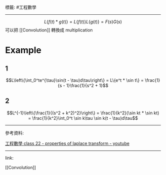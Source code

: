 標籤: #工程數學 

---

$$L\{f(t) * g(t)\} = L\{f(t)\}L\{g(t)\} = F(s)G(s)$$
可以把 [[Convolution]] 轉換成 multiplication

# Example

## 1

$$L\left\{\int_0^te^{\tau}\sin(t - \tau)d\tau\right\} = L\{e^t * \sin t\} = \frac{1}{s - 1}\frac{1}{s^2 + 1}$$

## 2

$$L^{-1}\left\{\frac{1}{(s^2 + k^2)^2}\right\} = \frac{1}{k^2}(\sin kt * \sin kt) = \frac{1}{k^2}\int_0^t \sin k\tau \sin k(t - \tau)d\tau$$

---

參考資料:

[工程數學 class 22 - properties of laplace transform - youtube](https://youtu.be/46CiHQ3EYeY)

---

link:

[[Convolution]]